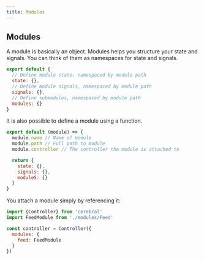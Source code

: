 ```yaml
---
title: Modules
---
```


## Modules

A module is basically an object. Modules helps you structure your state and signals. You can think of them as namespaces for state and signals.

```js
export default {
  // Define module state, namespaced by module path
  state: {},
  // Define module signals, namespaced by module path
  signals: {},
  // Define submodules, namespaced by module path
  modules: {}
}
```

It is also possible to define a module using a function.

```js
export default (module) => {
  module.name // Name of module
  module.path // Full path to module
  module.controller // The controller the module is attached to

  return {
    state: {},
    signals: {},
    moduleS: {}
  }
}
```

You attach a module simply by referencing it:

```js
import {Controller} from 'cerebral'
import FeedModule from './modules/Feed'

const controller = Controller({
  modules: {
    feed: FeedModule
  }
})
```
